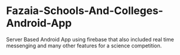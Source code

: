 # Fazaia-Schools-And-Colleges-Android-App
Server Based Android App using firebase that also included real time messenging and many other features for a science competition.
